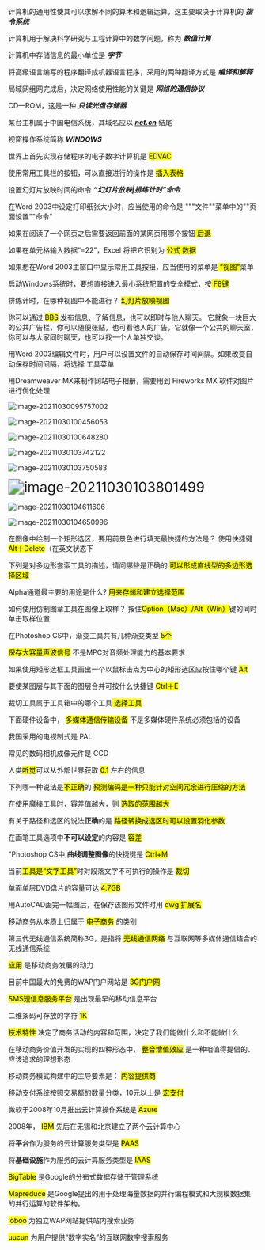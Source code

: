 计算机的通用性使其可以求解不同的算术和逻辑运算，这主要取决于计算机的 ***指令系统*** 



计算机用于解决科学研究与工程计算中的数学问题，称为 ***数值计算*** 



计算机中存储信息的最小单位是 ***字节***



将高级语言编写的程序翻译成机器语言程序，采用的两种翻译方式是 ***编译和解释***



 局域网组网完成后，决定网络使用性能的关键是 ***网络的通信协议***



CD—ROM，这是一种 ***只读光盘存储器***



某台主机属于中国电信系统，其域名应以  ***<u>net.cn</u>*** 结尾



视窗操作系统简称 ***WINDOWS*** 



世界上首先实现存储程序的电子数字计算机是 <mark>EDVAC</mark>



使用常用工具栏的按钮，可以直接进行的操作是 <mark>插入表格 </mark>



设置幻灯片放映时间的命令 ***“幻灯片放映|排练计时”命令*** 



在Word 2003中设定打印纸张大小时，应当使用的命令是 """文件""菜单中的""页面设置""命令"



如果在阅读了一个网页之后需要返回前面的某网页用哪个按钮<mark> 后退</mark>



 如果在单元格输入数据“=22”，Excel 将把它识别为 <mark>公式 数据</mark>



 如果想在Word 2003主窗口中显示常用工具按扭，应当使用的菜单是<mark> “视图”</mark>菜单



启动Windows系统时，要想直接进入最小系统配置的安全模式，按<mark> F8键</mark>



排练计时，在哪种视图中不能进行？ <mark>幻灯片放映视图 </mark>



你可以通过 <mark>BBS</mark> 发布信息、了解信息，也可以即时与他人聊天。 它就象一块巨大的公共广告栏，你可以随便张贴，也可看他人的广告，它就像一个公共的聊天室，你可以与大家同时聊天，也可以找一个人单独交谈。



用Word 2003编辑文件时，用户可以设置文件的自动保存时间间隔。如果改变自动保存时间间隔，将选择 工具菜单 



用Dreamweaver MX来制作网站电子相册，需要用到 Fireworks MX 软件对图片进行优化处理



![image-20211030095757002](https://cdn.jsdelivr.net/gh/moon-Light404/my-picGo/img/202110300957101.png)



![image-20211030100456053](https://cdn.jsdelivr.net/gh/moon-Light404/my-picGo/img/202110301004100.png)



![image-20211030100648280](https://cdn.jsdelivr.net/gh/moon-Light404/my-picGo/img/202110301006323.png)



![image-20211030103742122](https://cdn.jsdelivr.net/gh/moon-Light404/my-picGo/img/202110301037223.png)

![image-20211030103750583](https://cdn.jsdelivr.net/gh/moon-Light404/my-picGo/img/202110301037652.png)

<img src="https://cdn.jsdelivr.net/gh/moon-Light404/my-picGo/img/202110301038556.png" alt="image-20211030103801499" style="zoom: 200%;" />

![image-20211030104611606](https://cdn.jsdelivr.net/gh/moon-Light404/my-picGo/img/202110301046694.png)



![image-20211030104650996](https://cdn.jsdelivr.net/gh/moon-Light404/my-picGo/img/202110301046031.png)



在图像中绘制一个矩形选区，要用前景色进行填充最快捷的方法是？  使用快捷键<mark>Alt＋Delete</mark>（在英文状态下

下列是对多边形套索工具的描述，请问哪些是正确的 <mark>可以形成直线型的多边形选择区域 </mark>





Alpha通道最主要的用途是什么? <mark>用来存储和建立选择范围</mark> 



如何使用仿制图章工具在图像上取样？ 按住<mark>Option（Mac）/Alt（Win）</mark>键的同时单击取样位置 



在Photoshop CS中，渐变工具共有几种渐变类型 <mark>5个 </mark>



<mark>保存大容量声波信号</mark> 不是MPC对音频处理能力的基本要求



如果使用矩形选框工具画出一个以鼠标击点为中心的矩形选区应按住哪个键 <mark>Alt</mark> 



要使某图层与其下面的图层合并可按什么快捷键 <mark>Ctrl＋E</mark> 



裁切工具属于工具箱中的哪个工具<mark> 选择工具</mark> 



 下面硬件设备中， <mark>多媒体通信传输设备</mark> 不是多媒体硬件系统必须包括的设备



我国采用的电视制式是 PAL 



常见的数码相机成像元件是 CCD



人类<mark>听觉</mark>可以从外部世界获取 <mark>0.1</mark> 左右的信息




下列哪一种说法是<mark>不正确</mark>的  <mark>预测编码是一种只能针对空间冗余进行压缩的方法</mark>



在使用魔棒工具时，容差值越大，则 <mark>选取的范围越大</mark>



有关于路径和选区的说法**正确**的是 <mark>路径转换成选区时可以设置羽化参数</mark>



在画笔工具选项中**不可以设定**的内容是 <mark>容差</mark> 



"Photoshop CS中,**曲线调整图像**的快捷键是  <mark>Ctrl+M</mark>



当前<mark>工具是“文字工具”</mark>时对段落文字不可执行的操作是 <mark>裁切</mark> 





单面单层DVD盘片的容量可达 <mark>4.7GB</mark> 



用AutoCAD画完一幅图后，在保存该图形文件时用 <mark>dwg 扩展名</mark>



移动商务从本质上归属于 <mark>电子商务</mark> 的类别





第三代无线通信系统简称3G，是指将 <mark>无线通信网络</mark> 与互联网等多媒体通信结合的无线通信系统



<mark>应用</mark> 是移动商务发展的动力



目前中国最大的免费的WAP门户网站是 <mark>3G门户网</mark> 



 <mark>SMS短信息服务平台</mark> 是出现最早的移动信息平台



二维条码可存放的字符 <mark>1K</mark>



<mark> 技术特性</mark> 决定了商务活动的内容和范围，决定了我们能做什么和不能做什么 



在移动商务价值开发的实现的四种形态中， <mark>整合增值效应</mark> 是一种咱值得提倡的、应该追求的理想形态



移动商务模式构建中的主导要素是： <mark>内容提供商</mark>



移动支付系统按照交易额的数量分类，10元以上是 <mark>宏支付</mark> 



 微软于2008年10月推出云计算操作系统是 <mark>Azure</mark>



 2008年， <mark>IBM</mark> 先后在无锡和北京建立了两个云计算中心  



将**平台**作为服务的云计算服务类型是 <mark>PAAS</mark>



 将**基础设施**作为服务的云计算服务类型是 <mark>IAAS</mark> 



<mark>BigTable</mark> 是Google的分布式数据存储于管理系统



<mark>Mapreduce</mark> 是Google提出的用于处理海量数据的并行编程模式和大规模数据集的并行运算的软件架构。





<mark>loboo</mark> 为独立WAP网站提供站内搜索业务

<mark>uucun</mark> 为用户提供“数字实名”的互联网数字搜索服务





